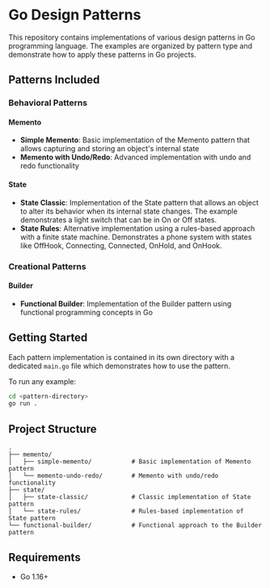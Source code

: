 # Go Design Patterns

This repository contains implementations of various design patterns in Go programming language. The examples are organized by pattern type and demonstrate how to apply these patterns in Go projects.

## Patterns Included

### Behavioral Patterns

#### Memento
- **Simple Memento**: Basic implementation of the Memento pattern that allows capturing and storing an object's internal state
- **Memento with Undo/Redo**: Advanced implementation with undo and redo functionality

#### State
- **State Classic**: Implementation of the State pattern that allows an object to alter its behavior when its internal state changes. The example demonstrates a light switch that can be in On or Off states.
- **State Rules**: Alternative implementation using a rules-based approach with a finite state machine. Demonstrates a phone system with states like OffHook, Connecting, Connected, OnHold, and OnHook.

### Creational Patterns

#### Builder
- **Functional Builder**: Implementation of the Builder pattern using functional programming concepts in Go

## Getting Started

Each pattern implementation is contained in its own directory with a dedicated `main.go` file which demonstrates how to use the pattern.

To run any example:

```bash
cd <pattern-directory>
go run .
```

## Project Structure

```
.
├── memento/
│   ├── simple-memento/           # Basic implementation of Memento pattern
│   └── memento-undo-redo/        # Memento with undo/redo functionality
├── state/
│   ├── state-classic/            # Classic implementation of State pattern
│   └── state-rules/              # Rules-based implementation of State pattern
└── functional-builder/           # Functional approach to the Builder pattern
```

## Requirements

- Go 1.16+
